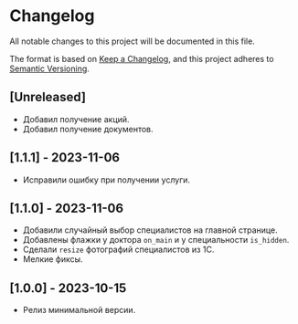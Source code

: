 # Changelog

All notable changes to this project will be documented in this file.

The format is based on [Keep a Changelog](https://keepachangelog.com/en/1.0.0/),
and this project adheres to [Semantic Versioning](https://semver.org/spec/v2.0.0.html).

## [Unreleased]
* Добавил получение акций.
* Добавил получение документов.

## [1.1.1] - 2023-11-06
* Исправили ошибку при получении услуги.

## [1.1.0] - 2023-11-06
* Добавили случайный выбор специалистов на главной странице.
* Добавлены флажки у доктора `on_main` и у специальности `is_hidden`.
* Сделали `resize` фотографий специалистов из 1С.
* Мелкие фиксы.

## [1.0.0] - 2023-10-15
* Релиз минимальной версии.
